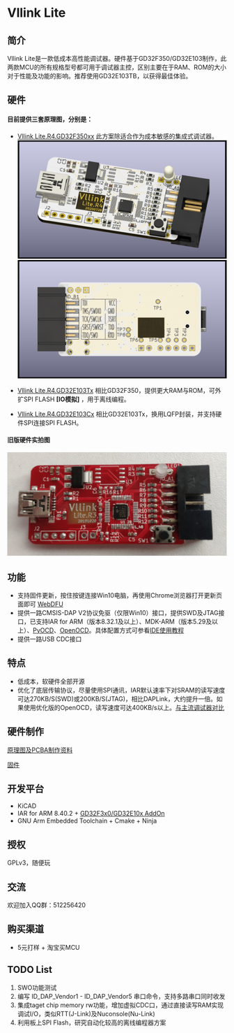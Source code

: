 # Vllink Lite

## 简介

Vllink Lite是一款低成本高性能调试器。硬件基于GD32F350/GD32E103制作，此两款MCU的所有规格型号都可用于调试器主控，区别主要在于RAM、ROM的大小对于性能及功能的影响。推荐使用GD32E103TB，以获得最佳体验。

## 硬件

#### 目前提供三套原理图，分别是：

* [Vllink Lite.R4.GD32F350xx](https://github.com/vllogic/vllink_lite/tree/master/hardware/vllink_lite.r4.gd32f350xx) 此方案除适合作为成本敏感的集成式调试器。
![3D](./hardware/vllink_lite.r4.gd32f350xx/vllink_lite.r4.gd32f350xx.top45.png)
![BOTTOM](./hardware/vllink_lite.r4.gd32f350xx/vllink_lite.r4.gd32f350xx.bottom.png)

* [Vllink Lite.R4.GD32E103Tx](https://github.com/vllogic/vllink_lite/tree/master/hardware/vllink_lite.r4.gd32e103tx) 相比GD32F350，提供更大RAM与ROM，可外扩SPI FLASH **[IO模拟]** ，用于离线编程。

* [Vllink Lite.R4.GD32E103Cx](https://github.com/vllogic/vllink_lite/tree/master/hardware/vllink_lite.r4.gd32e103Cx) 相比GD32E103Tx，换用LQFP封装，并支持硬件SPI连接SPI FLASH。

#### 旧版硬件实拍图
![PCBA](./hardware/vllink_lite.r3/vllink_lite.r3.pcba.png)

## 功能

* 支持固件更新，按住按键连接Win10电脑，再使用Chrome浏览器打开更新页面即可 [WebDFU](https://devanlai.github.io/webdfu/dfu-util/)
* 提供一路CMSIS-DAP V2协议免驱（仅限Win10）接口，提供SWD及JTAG接口，已支持IAR for ARM（版本8.32.1及以上）、MDK-ARM（版本5.29及以上）、[PyOCD](https://github.com/mbedmicro/pyOCD)、[OpenOCD](https://github.com/vllogic/openocd_cmsis-dap_v2)。具体配置方式可参看[IDE使用教程](https://github.com/vllogic/vllink_lite/blob/master/doc/ide_guide.md)
* 提供一路USB CDC接口

## 特点

* 低成本，软硬件全部开源
* 优化了底层传输协议，尽量使用SPI通讯，IAR默认速率下对SRAM的读写速度可达270KB/S(SWD)或200KB/S(JTAG)，相比DAPLink，大约提升一倍。如果使用优化版的OpenOCD，读写速度可达400KB/s以上。[与主流调试器对比](https://github.com/vllogic/vllink_lite/blob/master/hardware/vllink_lite.r3/speed_test.md)

## 硬件制作

[原理图及PCBA制作资料](https://github.com/vllogic/vllink_lite/tree/master/hardware)

[固件](https://github.com/vllogic/vllink_lite/releases)

## 开发平台

* KiCAD
* IAR for ARM 8.40.2 + [GD32F3x0/GD32E10x AddOn](http://www.gd32mcu.com/cn/download)
* GNU Arm Embedded Toolchain + Cmake + Ninja

## 授权

GPLv3，随便玩

## 交流

欢迎加入QQ群：512256420

## 购买渠道
* 5元打样 + 淘宝买MCU

## TODO List

1. SWO功能测试
2. 编写 ID_DAP_Vendor1 - ID_DAP_Vendor5 串口命令，支持多路串口同时收发
3. 集成taget chip memory rw功能，增加虚拟CDC口，通过直接读写RAM实现调试I/O，类似RTT(J-Link)及Nuconsole(Nu-Link)
4. 利用板上SPI Flash，研究自动化较高的离线编程器方案
